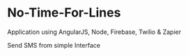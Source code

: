 No-Time-For-Lines
=================

Application using AngularJS, Node, Firebase, Twilio & Zapier 

Send SMS from simple Interface
